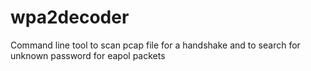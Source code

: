 # wpa2decoder
Command line tool to scan pcap file for a handshake and to search for unknown password for eapol packets

